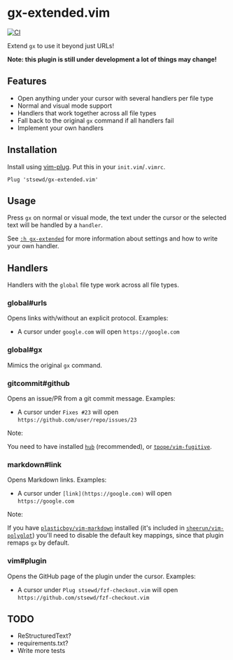 # gx-extended.vim

[![CI](https://github.com/stsewd/gx-extended.vim/workflows/CI/badge.svg)](https://github.com/stsewd/gx-extended.vim/actions?query=workflow%3ACI+branch%3Amaster)

Extend `gx` to use it beyond just URLs!

**Note: this plugin is still under development a lot of things may change!**

## Features

- Open anything under your cursor with several handlers per file type
- Normal and visual mode support
- Handlers that work together across all file types
- Fall back to the original `gx` command if all handlers fail
- Implement your own handlers

## Installation

Install using [vim-plug](https://github.com/junegunn/vim-plug).
Put this in your `init.vim`/`.vimrc`.

```vim
Plug 'stsewd/gx-extended.vim'
```

## Usage

Press `gx` on normal or visual mode,
the text under the cursor or the selected text will be handled by a `handler`.

See [`:h gx-extended`](doc/gx-extended.txt)
for more information about settings and how to write your own handler.

## Handlers

Handlers with the `global` file type work across all file types.

### global#urls

Opens links with/without an explicit protocol. Examples:

- A cursor under `google.com` will open `https://google.com`

### global#gx

Mimics the original `gx` command.

### gitcommit#github

Opens an issue/PR from a git commit message. Examples:

- A cursor under `Fixes #23` will open `https://github.com/user/repo/issues/23`

Note:

  You need to have installed [`hub`](https://github.com/github/hub) (recommended),
  or [`tpope/vim-fugitive`](https://github.com/tpope/vim-fugitive).

### markdown#link

Opens Markdown links. Examples:

- A cursor under `[link](https://google.com)` will open `https://google.com`

Note:

  If you have [`plasticboy/vim-markdown`](https://github.com/plasticboy/vim-markdown) installed
  (it's included in [`sheerun/vim-polyglot`](https://github.com/sheerun/vim-polyglot))
  you'll need to disable the default key mappings,
  since that plugin remaps `gx` by default.

### vim#plugin

Opens the GitHub page of the plugin under the cursor. Examples:

- A cursor under `Plug stsewd/fzf-checkout.vim`
  will open `https://github.com/stsewd/fzf-checkout.vim`

## TODO

- ReStructuredText?
- requirements.txt?
- Write more tests
